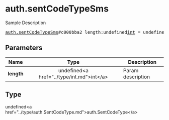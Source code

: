 # auth.sentCodeTypeSms

Sample Description

<pre>
<a href="../constructor/auth.sentCodeTypeSms.md">auth.sentCodeTypeSms</a>#c000bba2 length:undefined<a href="../type/int.md">int</a> = undefined<a href="../type/auth.SentCodeType.md">auth.SentCodeType</a>;
</pre>

## Parameters

| Name | Type | Description |
|------|:----:|-------------|
| **length** | undefined&lt;a href=&#34;../type/int.md&#34;&gt;int&lt;/a&gt; | Param description |

## Type

undefined&lt;a href=&#34;../type/auth.SentCodeType.md&#34;&gt;auth.SentCodeType&lt;/a&gt;
